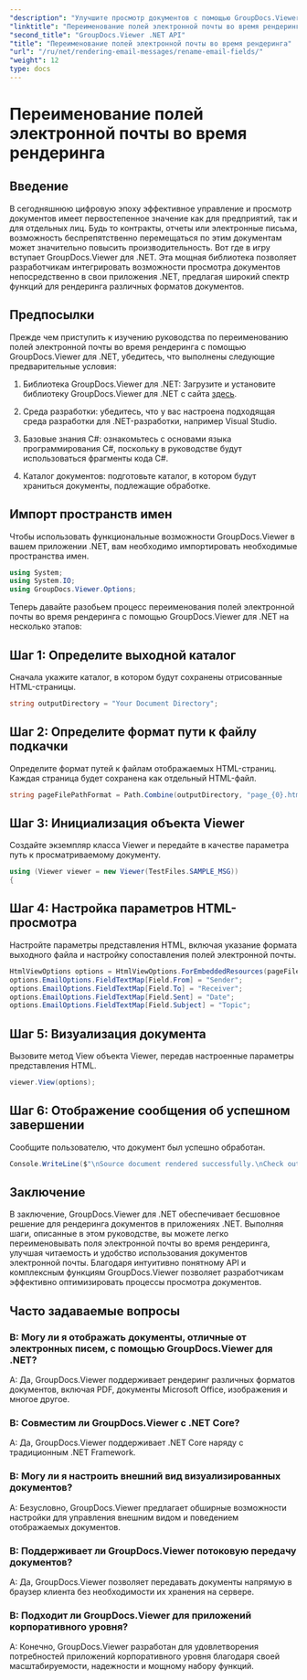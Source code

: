 ```yaml
---
"description": "Улучшите просмотр документов с помощью GroupDocs.Viewer для .NET. Легко визуализируйте и настраивайте электронные письма."
"linktitle": "Переименование полей электронной почты во время рендеринга"
"second_title": "GroupDocs.Viewer .NET API"
"title": "Переименование полей электронной почты во время рендеринга"
"url": "/ru/net/rendering-email-messages/rename-email-fields/"
"weight": 12
type: docs
---
```

# Переименование полей электронной почты во время рендеринга

## Введение

В сегодняшнюю цифровую эпоху эффективное управление и просмотр документов имеет первостепенное значение как для предприятий, так и для отдельных лиц. Будь то контракты, отчеты или электронные письма, возможность беспрепятственно перемещаться по этим документам может значительно повысить производительность. Вот где в игру вступает GroupDocs.Viewer для .NET. Эта мощная библиотека позволяет разработчикам интегрировать возможности просмотра документов непосредственно в свои приложения .NET, предлагая широкий спектр функций для рендеринга различных форматов документов.

## Предпосылки

Прежде чем приступить к изучению руководства по переименованию полей электронной почты во время рендеринга с помощью GroupDocs.Viewer для .NET, убедитесь, что выполнены следующие предварительные условия:

1. Библиотека GroupDocs.Viewer для .NET: Загрузите и установите библиотеку GroupDocs.Viewer для .NET с сайта [здесь](https://releases.groupdocs.com/viewer/net/).

2. Среда разработки: убедитесь, что у вас настроена подходящая среда разработки для .NET-разработки, например Visual Studio.

3. Базовые знания C#: ознакомьтесь с основами языка программирования C#, поскольку в руководстве будут использоваться фрагменты кода C#.

4. Каталог документов: подготовьте каталог, в котором будут храниться документы, подлежащие обработке.

## Импорт пространств имен

Чтобы использовать функциональные возможности GroupDocs.Viewer в вашем приложении .NET, вам необходимо импортировать необходимые пространства имен.

```csharp
using System;
using System.IO;
using GroupDocs.Viewer.Options;
```

Теперь давайте разобьем процесс переименования полей электронной почты во время рендеринга с помощью GroupDocs.Viewer для .NET на несколько этапов:

## Шаг 1: Определите выходной каталог

Сначала укажите каталог, в котором будут сохранены отрисованные HTML-страницы.

```csharp
string outputDirectory = "Your Document Directory";
```

## Шаг 2: Определите формат пути к файлу подкачки

Определите формат путей к файлам отображаемых HTML-страниц. Каждая страница будет сохранена как отдельный HTML-файл.

```csharp
string pageFilePathFormat = Path.Combine(outputDirectory, "page_{0}.html");
```

## Шаг 3: Инициализация объекта Viewer

Создайте экземпляр класса Viewer и передайте в качестве параметра путь к просматриваемому документу.

```csharp
using (Viewer viewer = new Viewer(TestFiles.SAMPLE_MSG))
{
```

## Шаг 4: Настройка параметров HTML-просмотра

Настройте параметры представления HTML, включая указание формата выходного файла и настройку сопоставления полей электронной почты.

```csharp
HtmlViewOptions options = HtmlViewOptions.ForEmbeddedResources(pageFilePathFormat);
options.EmailOptions.FieldTextMap[Field.From] = "Sender";
options.EmailOptions.FieldTextMap[Field.To] = "Receiver";
options.EmailOptions.FieldTextMap[Field.Sent] = "Date";
options.EmailOptions.FieldTextMap[Field.Subject] = "Topic";
```

## Шаг 5: Визуализация документа

Вызовите метод View объекта Viewer, передав настроенные параметры представления HTML.

```csharp
viewer.View(options);
```

## Шаг 6: Отображение сообщения об успешном завершении

Сообщите пользователю, что документ был успешно обработан.

```csharp
Console.WriteLine($"\nSource document rendered successfully.\nCheck output in {outputDirectory}.");
```

## Заключение

В заключение, GroupDocs.Viewer для .NET обеспечивает бесшовное решение для рендеринга документов в приложениях .NET. Выполняя шаги, описанные в этом руководстве, вы можете легко переименовывать поля электронной почты во время рендеринга, улучшая читаемость и удобство использования документов электронной почты. Благодаря интуитивно понятному API и комплексным функциям GroupDocs.Viewer позволяет разработчикам эффективно оптимизировать процессы просмотра документов.

## Часто задаваемые вопросы

### В: Могу ли я отображать документы, отличные от электронных писем, с помощью GroupDocs.Viewer для .NET?

A: Да, GroupDocs.Viewer поддерживает рендеринг различных форматов документов, включая PDF, документы Microsoft Office, изображения и многое другое.

### В: Совместим ли GroupDocs.Viewer с .NET Core?

A: Да, GroupDocs.Viewer поддерживает .NET Core наряду с традиционным .NET Framework.

### В: Могу ли я настроить внешний вид визуализированных документов?

A: Безусловно, GroupDocs.Viewer предлагает обширные возможности настройки для управления внешним видом и поведением отображаемых документов.

### В: Поддерживает ли GroupDocs.Viewer потоковую передачу документов?

A: Да, GroupDocs.Viewer позволяет передавать документы напрямую в браузер клиента без необходимости их хранения на сервере.

### В: Подходит ли GroupDocs.Viewer для приложений корпоративного уровня?

A: Конечно, GroupDocs.Viewer разработан для удовлетворения потребностей приложений корпоративного уровня благодаря своей масштабируемости, надежности и мощному набору функций.